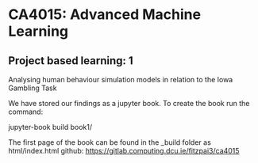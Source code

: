 # CA4015: Advanced Machine Learning  
## Project based learning: 1

Analysing human behaviour simulation models in relation to the Iowa Gambling Task

We have stored our findings as a jupyter book. To create the book run the command:

jupyter-book build book1/

The first page of the book can be found in the _build folder as html/index.html
github: https://gitlab.computing.dcu.ie/fitzpai3/ca4015